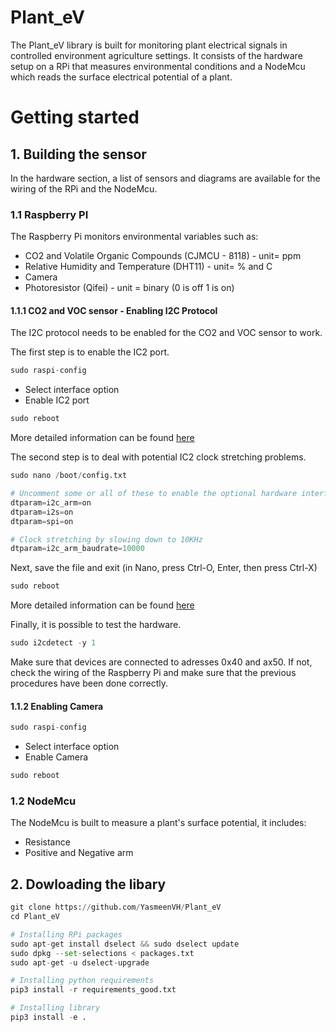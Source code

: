 # Plant_eV

The Plant_eV library is built for monitoring plant electrical signals in controlled environment agriculture settings. It consists of the hardware setup on a RPi that measures environmental conditions and a NodeMcu which reads the surface electrical potential of a plant. 

# Getting started
## 1. Building the sensor
In the hardware section, a list of sensors and diagrams are available for the wiring of the RPi and the NodeMcu.
### 1.1 Raspberry PI
The Raspberry Pi monitors environmental variables such as:
- CO2 and Volatile Organic Compounds (CJMCU - 8118) - unit= ppm
- Relative Humidity and Temperature (DHT11) - unit= % and C
- Camera 
- Photoresistor (Qifei) - unit = binary (0 is off 1 is on)
#### 1.1.1 CO2 and VOC sensor - Enabling I2C Protocol
The I2C protocol needs to be enabled for the CO2 and VOC sensor to work. 

The first step is to enable the IC2 port.
```python
sudo raspi-config
```
- Select interface option 
- Enable IC2 port
```python
sudo reboot
```
More detailed information can be found [here](https://www.raspberrypi-spy.co.uk/2014/11/enabling-the-i2c-interface-on-the-raspberry-pi/)

The second step is to deal with potential IC2 clock stretching problems.
```python
sudo nano /boot/config.txt
```
```python
# Uncomment some or all of these to enable the optional hardware interfaces
dtparam=i2c_arm=on
dtparam=i2s=on
dtparam=spi=on
```
```python
# Clock stretching by slowing down to 10KHz
dtparam=i2c_arm_baudrate=10000
```
Next, save the file and exit (in Nano, press Ctrl-O, Enter, then press Ctrl-X)
```python
sudo reboot
```
More detailed information can be found [here](https://learn.adafruit.com/circuitpython-on-raspberrypi-linux/i2c-clock-stretching)

Finally, it is possible to test the hardware. 
```python
sudo i2cdetect -y 1
```
Make sure that devices are connected to adresses 0x40 and ax50. If not, check the wiring of the Raspberry Pi and make sure that the previous procedures have been done correctly. 
#### 1.1.2 Enabling Camera
```python
sudo raspi-config
```
- Select interface option 
- Enable Camera
```python
sudo reboot
```

### 1.2 NodeMcu
The NodeMcu is built to measure a plant's surface potential, it includes:
- Resistance 
- Positive and Negative arm

## 2. Dowloading the libary 
``` python
git clone https://github.com/YasmeenVH/Plant_eV
cd Plant_eV

# Installing RPi packages
sudo apt-get install dselect && sudo dselect update
sudo dpkg --set-selections < packages.txt
sudo apt-get -u dselect-upgrade

# Installing python requirements
pip3 install -r requirements_good.txt

# Installing library
pip3 install -e .
```


